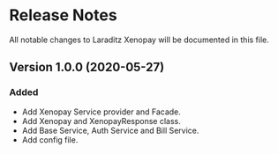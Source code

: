 # Release Notes

All notable changes to Laraditz Xenopay will be documented in this file.

## Version 1.0.0 (2020-05-27)

### Added
- Add Xenopay Service provider and Facade.
- Add Xenopay and XenopayResponse class.
- Add Base Service, Auth Service and Bill Service.
- Add config file.